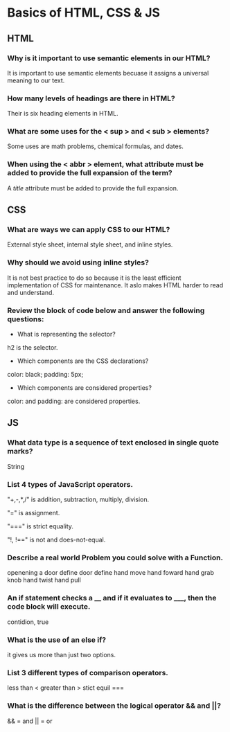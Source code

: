 # Basics of HTML, CSS & JS

## HTML

### Why is it important to use semantic elements in our HTML?

It is important to use semantic elements becuase it assigns a universal meaning to our text.

### How many levels of headings are there in HTML?

Their is six heading elements in HTML.

### What are some uses for the **< sup >** and **< sub >** elements?

Some uses are math problems, chemical formulas, and dates. 

### When using the **< abbr >** element, what attribute must be added to provide the full expansion of the term?

A *title* attribute must be added to provide the full expansion.

## CSS

### What are ways we can apply CSS to our HTML?

External style sheet, internal style sheet, and inline styles.

### Why should we avoid using inline styles?

It is not best practice to do so because it is the least efficient implementation of CSS for maintenance. It aslo makes HTML harder to read and understand.

### Review the block of code below and answer the following questions:

* What is representing the selector?

h2 is the selector.

* Which components are the CSS declarations?

color: black;
padding: 5px;

* Which components are considered properties?

color: and padding: are considered properties.

## JS

### What data type is a sequence of text enclosed in single quote marks?

String

### List 4 types of JavaScript operators.

"+,-,*,/" is addition, subtraction, multiply, division.

"=" is assignment.

"===" is strict equality.

"!, !==" is not and does-not-equal.

### Describe a real world Problem you could solve with a Function.

openening a door
define door
define hand
move hand foward
hand grab knob
hand twist
hand pull


### An if statement checks a __ and if it evaluates to ___, then the code block will execute.

contidion, true

### What is the use of an **else if**?

it gives us more than just two options.

### List 3 different types of comparison operators.

less than <
greater than >
stict equil ===

### What is the difference between the logical operator && and ||?

&& = and
|| = or